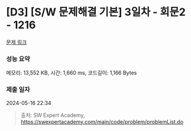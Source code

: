 # [D3] [S/W 문제해결 기본] 3일차 - 회문2 - 1216 

[문제 링크](https://swexpertacademy.com/main/code/problem/problemDetail.do?contestProbId=AV14Rq5aABUCFAYi) 

### 성능 요약

메모리: 13,552 KB, 시간: 1,660 ms, 코드길이: 1,166 Bytes

### 제출 일자

2024-05-16 22:34



> 출처: SW Expert Academy, https://swexpertacademy.com/main/code/problem/problemList.do